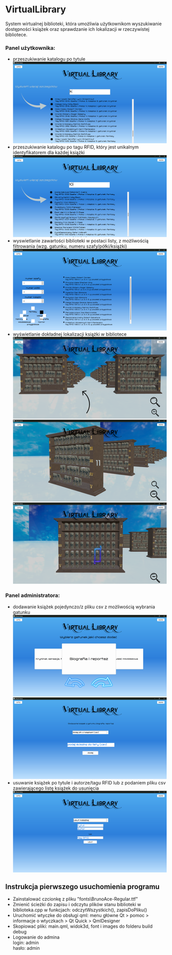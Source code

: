 # VirtualLibrary
System wirtualnej biblioteki, która umożliwia użytkownikom wyszukiwanie dostępności książek oraz sprawdzanie ich lokalizacji w rzeczywistej bibliotece. 

### Panel użytkownika:
- przeszukiwanie katalogu po tytule <br>
<img src="/readme_images/tytul.png"/> <br>
- przeszukiwanie katalogu po tagu RFID, który jest unikalnym identyfikatorem dla każdej książki<br>
<img src="/readme_images/tag.png"/> <br>
- wyswietlanie zawartości biblioteki w postaci listy, z możliwością filtrowania (wzg. gatunku, numeru szafy/półki/książki)<br>
<img src="/readme_images/zawartosc.png"/> <br>
- wyświetlanie dokładnej lokalizacji książki w bibliotece<br>
<img src="/readme_images/widok1.png"/> <br>
<img src="/readme_images/widok2.png"/> <br>
<img src="/readme_images/widok3.png"/> <br>
### Panel administratora:
- dodawanie książek pojedynczo/z pliku csv z możliwością wybrania gatunku<br>
<img src="/readme_images/dodaj1.png"/> <br>
<img src="/readme_images/dodaj2.png"/> <br>
- usuwanie książek po tytule i autorze/tagu RFID lub z podaniem pliku csv zawierającego listę książek do usunięcia<br>
<img src="/readme_images/usun.png"/> <br>

## Instrukcja pierwszego usuchomienia programu
- Zainstalować czcionkę z pliku "fonts\BrunoAce-Regular.ttf"<br>
- Zmienić ścieżki do zapisu i odczytu plików stanu biblioteki w biblioteka.cpp w funkcjach: odczytWszystkich(), zapisDoPliku()<br>
- Uruchomić wtyczke do obsługi qml: menu główne Qt > pomoc > informacje o wtyczkach > Qt Quick > QmlDesigner<br>
- Skopiować pliki: main.qml, widok3d, font i images do folderu build debug<br>
- Logowanie do admina<br>
    login: admin<br>
    hasło: admin
